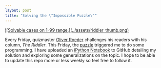 ```yaml
---
layout: post
title: "Solving the \"Impossible Puzzle\""
---
```


<a href="../assets/riddler.png" title="Click to view higher resolution">
![Solvable cases on 1-99 range.](../assets/riddler_thumb.png)</a>

Every Friday, quizmaster [Oliver Roeder](https://twitter.com/ollie)
challenges his readers with his column, *The Riddler*. This Friday, the
[puzzle](http://fivethirtyeight.com/features/can-you-solve-the-impossible-puzzle/)
triggered me to do some programming. I have uploaded an 
[iPython Notebook](https://github.com/belteshassar/riddler-solutions/blob/master/20160402/solution.ipynb)
to GitHub detailing my solution and exploring some generalizations
on the topic. I hope to be able to update this repo more or less weekly so
feel free to follow it.
